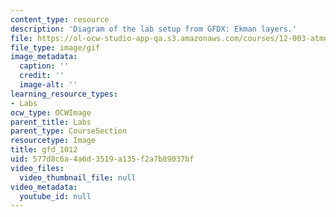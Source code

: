 ```yaml
---
content_type: resource
description: 'Diagram of the lab setup from GFDX: Ekman layers.'
file: https://ol-ocw-studio-app-qa.s3.amazonaws.com/courses/12-003-atmosphere-ocean-and-climate-dynamics-fall-2008/577d8c6a4a6d3519a135f2a7b89037bf_gfd_1012.gif
file_type: image/gif
image_metadata:
  caption: ''
  credit: ''
  image-alt: ''
learning_resource_types:
- Labs
ocw_type: OCWImage
parent_title: Labs
parent_type: CourseSection
resourcetype: Image
title: gfd_1012
uid: 577d8c6a-4a6d-3519-a135-f2a7b89037bf
video_files:
  video_thumbnail_file: null
video_metadata:
  youtube_id: null
---
```

